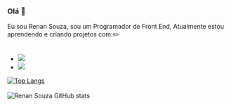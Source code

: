### Olá 👋
Eu sou Renan Souza, sou um Programador de Front End, Atualmente estou aprendendo e criando projetos com::pencil2:
<br>
<br>
- <img src="https://img.shields.io/badge/HTML5-E34F26?style=for-the-badge&logo=html5&logoColor=white atl=html-logo"/>

- <img src="https://img.shields.io/badge/CSS-239120?&style=for-the-badge&logo=css3&logoColor=white atl=html-log"/>


[![Top Langs](https://github-readme-stats.vercel.app/api/top-langs/?username=Renan2710)](https://github.com/anuraghazra/github-readme-stats)
<br>
<br>
![Renan Souza GitHub stats](https://github-readme-stats.vercel.app/api?username=Renan2710&show_icons=true)


